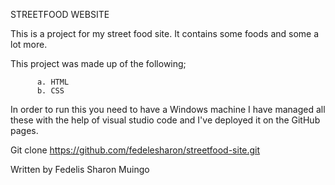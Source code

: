 STREETFOOD WEBSITE

This is a project for my street food site. It contains some foods and some a lot more.

This project was made up of the following;

          a. HTML
          b. CSS
In order to run this you need to have a Windows machine
I have managed all these with the help of visual studio code and I've deployed it on the GitHub pages. 

Git clone https://github.com/fedelesharon/streetfood-site.git

Written by Fedelis Sharon Muingo
          
      
